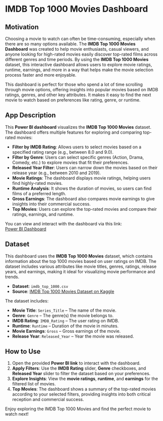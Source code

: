 # IMDB Top 1000 Movies Dashboard

## Motivation
Choosing a movie to watch can often be time-consuming, especially when there are so many options available. The **IMDB Top 1000 Movies Dashboard** was created to help movie enthusiasts, casual viewers, and anyone looking for high-rated movies easily discover top-rated films across different genres and time periods. By using the **IMDB Top 1000 Movies** dataset, this interactive dashboard allows users to explore movie ratings, runtime, earnings, and more in a way that helps make the movie selection process faster and more enjoyable.

This dashboard is perfect for those who spend a lot of time scrolling through movie options, offering insights into popular movies based on IMDB ratings, genres, and other key attributes. It makes it easy to find the next movie to watch based on preferences like rating, genre, or runtime.

## App Description
This **Power BI dashboard** visualizes the **IMDB Top 1000 Movies** dataset. The dashboard offers multiple features for exploring and comparing top-rated movies:
- **Filter by IMDB Rating**: Allows users to select movies based on a specified rating range (e.g., between 8.0 and 9.0).
- **Filter by Genre**: Users can select specific genres (Action, Drama, Comedy, etc.) to explore movies that fit their preferences.
- **Released Year Filter**: Users can narrow down the movies based on their release year (e.g., between 2010 and 2019).
- **Movie Ratings**: The dashboard displays movie ratings, helping users find highly-rated movies.
- **Runtime Analysis**: It shows the duration of movies, so users can find films of a preferred length.
- **Gross Earnings**: The dashboard also compares movie earnings to give insights into their commercial success.
- **Top Movies**: Users can explore the top-rated movies and compare their ratings, earnings, and runtime.

You can view and interact with the dashboard via this link:  
[Power BI Dashboard](https://app.powerbi.com/view?r=eyJrIjoiY2YxY2VjZTItYjQwYy00Y2Y2LTgxNzQtYmY2ZDk0OGRhZmMzIiwidCI6IjIxZmU0MTNjLTUzYWItNDJhOS04ZjIzLTY0NzI1MzYzYzIxMiIsImMiOjl9)

## Dataset
This dashboard uses the **IMDB Top 1000 Movies** dataset, which contains information about the top 1000 movies based on user ratings on IMDB. The dataset includes various attributes like movie titles, genres, ratings, release years, and earnings, making it ideal for visualizing movie performance and trends.

- **Dataset**: `imdb_top_1000.csv`
- **Source**: [IMDB Top 1000 Movies Dataset on Kaggle](https://www.kaggle.com/datasets/)

The dataset includes:
- **Movie Title**: `Series_Title` – The name of the movie.
- **Genre**: `Genre` – The genre(s) the movie belongs to.
- **IMDB Rating**: `IMDB_Rating` – The user rating on IMDB.
- **Runtime**: `Runtime` – Duration of the movie in minutes.
- **Movie Earnings**: `Gross` – Gross earnings of the movie.
- **Release Year**: `Released_Year` – Year the movie was released.

## How to Use
1. Open the provided **Power BI link** to interact with the dashboard.
2. **Apply Filters**: Use the **IMDB Rating** slider, **Genre** checkboxes, and **Released Year** slider to filter the dataset based on your preferences.
3. **Explore Insights**: View the **movie ratings**, **runtime**, and **earnings** for the filtered list of movies.
4. **Top Movies**: The dashboard shows a summary of the top-rated movies according to your selected filters, providing insights into both critical reception and commercial success.

Enjoy exploring the IMDB Top 1000 Movies and find the perfect movie to watch next!